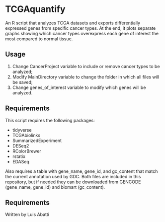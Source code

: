 # TCGAquantify
An R script that analyzes TCGA datasets and exports differentially expressed genes from specific cancer types. At the end, it plots separate graphs showing which cancer types overexpress each gene of interest the most compared to normal tissue.

## Usage
1) Change CancerProject variable to include or remove cancer types to be analyzed;
2) Modify MainDirectory variable to change the folder in which all files will be saved;
3) Change genes_of_interest variable to modify which genes will be analyzed.

## Requirements
This script requires the following packages:
- tidyverse
- TCGAbiolinks
- SummarizedExperiment
- DESeq2
- RColorBrewer
- rstatix
- EDASeq

Also requires a table with gene_name, gene_id, and gc_content that match the current annotation used by GDC. Both files are included in this repository, but if needed they can be downloaded from GENCODE (gene_name, gene_id) and biomart (gc_content).

## Requirements
Written by Luis Abatti
